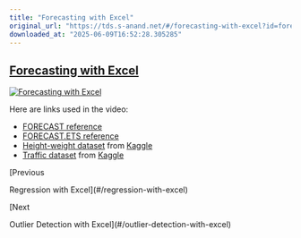 ```yaml
---
title: "Forecasting with Excel"
original_url: "https://tds.s-anand.net/#/forecasting-with-excel?id=forecasting-with-excel"
downloaded_at: "2025-06-09T16:52:28.305285"
---
```


[Forecasting with Excel](#/forecasting-with-excel?id=forecasting-with-excel)
----------------------------------------------------------------------------

[![Forecasting with Excel](https://i.ytimg.com/vi_webp/QrTimmxwZw4/sddefault.webp)](https://youtu.be/QrTimmxwZw4)

Here are links used in the video:

* [FORECAST reference](https://support.microsoft.com/en-us/office/forecast-and-forecast-linear-functions-50ca49c9-7b40-4892-94e4-7ad38bbeda99)
* [FORECAST.ETS reference](https://support.microsoft.com/en-us/office/forecast-ets-function-15389b8b-677e-4fbd-bd95-21d464333f41)
* [Height-weight dataset](https://docs.google.com/spreadsheets/d/1iMFVPh8q9KgnfLwBeBMmX1GaFabP02FK/view) from [Kaggle](https://www.kaggle.com/datasets/burnoutminer/heights-and-weights-dataset)
* [Traffic dataset](https://docs.google.com/spreadsheets/d/1w2R0fHdLG5ZGW-papaK7wzWq_-WDArKC/view) from [Kaggle](https://www.kaggle.com/datasets/fedesoriano/traffic-prediction-dataset)

[Previous

Regression with Excel](#/regression-with-excel)

[Next

Outlier Detection with Excel](#/outlier-detection-with-excel)